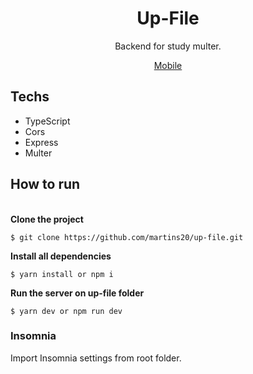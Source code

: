 <h1 align="center">Up-File</h1>
<p align="center">Backend for study multer.</p>
<p align="center"><a href="https://github.com/vmnog/up-file">Mobile</a></p>

## Techs

<ul>
<li>TypeScript</li>
<li>Cors</li>
<li>Express</li>
<li>Multer</li>
</ul>

## How to run

<br>
<b>Clone the project</b>

```
$ git clone https://github.com/martins20/up-file.git
```

<b>Install all dependencies</b>

```
$ yarn install or npm i
```

<b>Run the server on up-file folder</b>

```
$ yarn dev or npm run dev
```

### Insomnia

Import Insomnia settings from root folder. 
